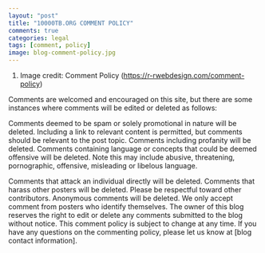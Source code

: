 ```yaml
---
layout: "post"
title: "10000TB.ORG COMMENT POLICY"
comments: true
categories: legal
tags: [comment, policy]
image: blog-comment-policy.jpg
---
```

1. Image credit: Comment Policy (https://r-rwebdesign.com/comment-policy)
  
  
Comments are welcomed and encouraged on this site, but there are some instances where comments will be edited or deleted as follows:  
  
Comments deemed to be spam or solely promotional in nature will be deleted. Including a link to relevant content is permitted, but comments should be relevant to the post topic.
Comments including profanity will be deleted.
Comments containing language or concepts that could be deemed offensive will be deleted. Note this may include abusive, threatening, pornographic, offensive, misleading or libelous language.  
  
Comments that attack an individual directly will be deleted.
Comments that harass other posters will be deleted. Please be respectful toward other contributors.
Anonymous comments will be deleted. We only accept comment from posters who identify themselves.
The owner of this blog reserves the right to edit or delete any comments submitted to the blog without notice. This comment policy is subject to change at any time. If you have any questions on the commenting policy, please let us know at [blog contact information].

